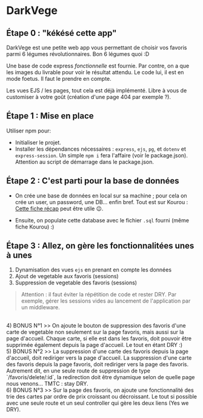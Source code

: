 # DarkVege

## Étape 0 : "kékésé cette app"

DarkVege est une petite web app vous permettant de choisir vos favoris parmi 6 légumes révolutionnaires. Bon 6 légumes quoi :D

Une base de code express _fonctionnelle_ est fournie.
Par contre, on a que les images du livrable pour voir le résultat attendu. Le code lui, il est en mode foetus. Il faut le prendre en compte.

Les vues EJS / les pages, tout cela est déjà implémenté. Libre à vous de customiser à votre goût (création d'une page 404 par exemple ?).

## Étape 1 : Mise en place

Utiliser npm pour:
- Initialiser le projet.
- Installer les dépendances nécessaires : `express`, `ejs`, `pg`, et `dotenv` et `express-session`. Un simple `npm i` fera l'affaire (voir le package.json). Attention au script de démarrage dans le package.json.

## Étape 2 :  C'est parti pour la base de données

- On crée une base de données en local sur sa machine ; pour cela on crée un user, un password, une DB... enfin bref. Tout est sur Kourou :  [Cette fiche récap](https://kourou.oclock.io/ressources/fiche-recap/postgresql/) peut être utile :wink:. 

- Ensuite, on populate cette database avec le fichier `.sql` fourni (même fiche Kourou) :) 

## Étape 3 :  Allez, on gère les fonctionnalitées unes à unes

1) Dynamisation des vues `ejs` en prenant en compte les données 
2) Ajout de vegetable aux favoris (sessions)
3) Suppression de vegetable des favoris (sessions)

> Attention : il faut éviter la répétition de code et rester DRY. Par exemple, gérer les sessions vides au lancement de l'application par un middleware.   

<br/>
4) BONUS N°1 >> On ajoute le bouton de suppression des favoris d'une carte de vegetable non seulement sur la page favoris, mais aussi sur la page d'accueil. Chaque carte, si elle est dans les favoris, doit pouvoir être supprimée également depuis la page d'accueil. Le tout en étant DRY :)

<br/>
5) BONUS N°2 >> La suppression d'une carte des favoris depuis la page d'accueil, doit rediriger vers la page d'accueil. La suppression d'une carte des favoris depuis la page favoris, doit rediriger vers la page des favoris. Autrement dit, en une seule route de suppression de type `/favoris/delete/:id`, la redirection doit être dynamique selon de quelle page nous venons... TMTC : stay DRY.

<br/>
6) BONUS N°3 >> Sur la page des favoris, on ajoute une fonctionnalité des trie des cartes par ordre de prix croissant ou décroissant. Le tout si possible avec une seule route et un seul controller qui gère les deux liens (Yes we DRY). 